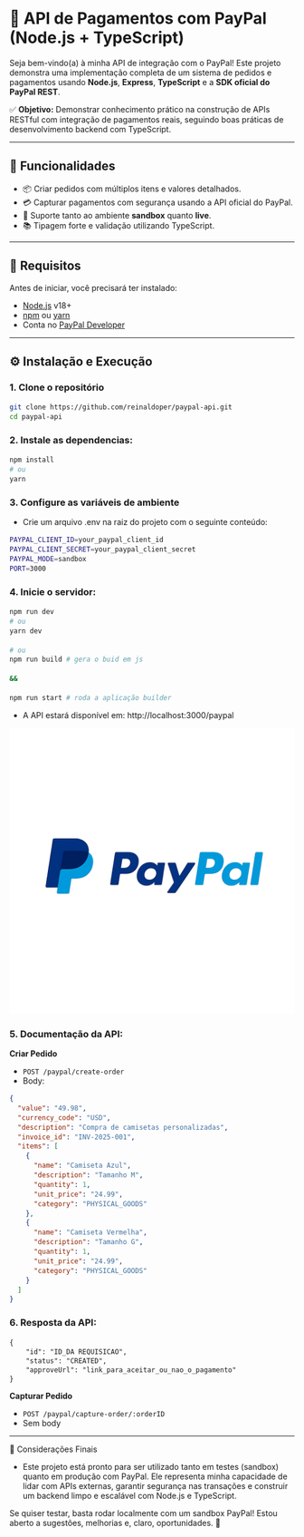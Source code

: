 
# 🛒 API de Pagamentos com PayPal (Node.js + TypeScript)

Seja bem-vindo(a) à minha API de integração com o PayPal! Este projeto demonstra uma implementação completa de um sistema de pedidos e pagamentos usando **Node.js**, **Express**, **TypeScript** e a **SDK oficial do PayPal REST**.

✅ **Objetivo:** Demonstrar conhecimento prático na construção de APIs RESTful com integração de pagamentos reais, seguindo boas práticas de desenvolvimento backend com TypeScript.

---

## 🚀 Funcionalidades

- 📦 Criar pedidos com múltiplos itens e valores detalhados.
- 💳 Capturar pagamentos com segurança usando a API oficial do PayPal.
- 🔄 Suporte tanto ao ambiente **sandbox** quanto **live**.
- 📚 Tipagem forte e validação utilizando TypeScript.

---

## 📌 Requisitos

Antes de iniciar, você precisará ter instalado:

- [Node.js](https://nodejs.org/) v18+
- [npm](https://www.npmjs.com/) ou [yarn](https://yarnpkg.com/)
- Conta no [PayPal Developer](https://developer.paypal.com/)

---

## ⚙️ Instalação e Execução

### 1. Clone o repositório

```bash
git clone https://github.com/reinaldoper/paypal-api.git
cd paypal-api
```

### 2. Instale as dependencias:

```bash
npm install
# ou
yarn
```

### 3. Configure as variáveis de ambiente
- Crie um arquivo .env na raiz do projeto com o seguinte conteúdo:

```bash
PAYPAL_CLIENT_ID=your_paypal_client_id
PAYPAL_CLIENT_SECRET=your_paypal_client_secret
PAYPAL_MODE=sandbox
PORT=3000
```


### 4. Inicie o servidor:

```bash
npm run dev
# ou
yarn dev

# ou 
npm run build # gera o buid em js

&&

npm run start # roda a aplicação builder
```
- A API estará disponível em: http://localhost:3000/paypal


![PAYPAL](./assets/images/paypal.png)


### 5. Documentação da API:

**Criar Pedido**
- `POST /paypal/create-order`
- Body:
```json
{
  "value": "49.98",
  "currency_code": "USD",
  "description": "Compra de camisetas personalizadas",
  "invoice_id": "INV-2025-001",
  "items": [
    {
      "name": "Camiseta Azul",
      "description": "Tamanho M",
      "quantity": 1,
      "unit_price": "24.99",
      "category": "PHYSICAL_GOODS"
    },
    {
      "name": "Camiseta Vermelha",
      "description": "Tamanho G",
      "quantity": 1,
      "unit_price": "24.99",
      "category": "PHYSICAL_GOODS"
    }
  ]
}
```

### 6. Resposta da API:

```api
{
	"id": "ID_DA REQUISICAO",
	"status": "CREATED",
	"approveUrl": "link_para_aceitar_ou_nao_o_pagamento"
}
```


**Capturar Pedido**
- `POST /paypal/capture-order/:orderID`
- Sem body

---

🏁 Considerações Finais
- Este projeto está pronto para ser utilizado tanto em testes (sandbox) quanto em produção com PayPal. Ele representa minha capacidade de lidar com APIs externas, garantir segurança nas transações e construir um backend limpo e escalável com Node.js e TypeScript.

Se quiser testar, basta rodar localmente com um sandbox PayPal!
Estou aberto a sugestões, melhorias e, claro, oportunidades. 🚀